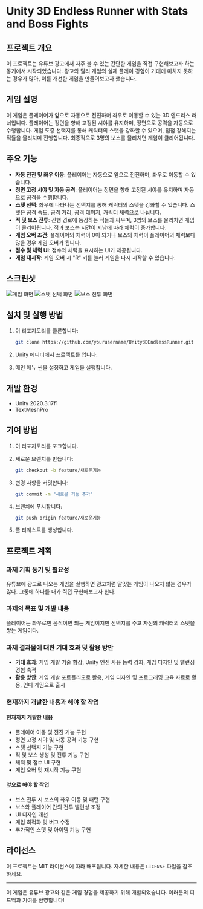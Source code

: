 # Unity 3D Endless Runner with Stats and Boss Fights

## 프로젝트 개요

이 프로젝트는 유튜브 광고에서 자주 볼 수 있는 간단한 게임을 직접 구현해보고자 하는 동기에서 시작되었습니다. 광고와 달리 게임의 실제 플레이 경험이 기대에 미치지 못하는 경우가 많아, 이를 개선한 게임을 만들어보고자 했습니다.

## 게임 설명

이 게임은 플레이어가 앞으로 자동으로 전진하며 좌우로 이동할 수 있는 3D 엔드리스 러너입니다. 플레이어는 정면을 향해 고정된 시야를 유지하며, 정면으로 공격을 자동으로 수행합니다. 게임 도중 선택지를 통해 캐릭터의 스탯을 강화할 수 있으며, 점점 강해지는 적들을 물리치며 진행합니다. 최종적으로 3명의 보스를 물리치면 게임이 클리어됩니다.

## 주요 기능

- **자동 전진 및 좌우 이동**: 플레이어는 자동으로 앞으로 전진하며, 좌우로 이동할 수 있습니다.
- **정면 고정 시야 및 자동 공격**: 플레이어는 정면을 향해 고정된 시야를 유지하며 자동으로 공격을 수행합니다.
- **스탯 선택**: 좌우에 나타나는 선택지를 통해 캐릭터의 스탯을 강화할 수 있습니다. 스탯은 공격 속도, 공격 거리, 공격 데미지, 캐릭터 체력으로 나뉩니다.
- **적 및 보스 전투**: 진행 경로에 등장하는 적들과 싸우며, 3명의 보스를 물리치면 게임이 클리어됩니다. 적과 보스는 시간이 지남에 따라 체력이 증가합니다.
- **게임 오버 조건**: 플레이어의 체력이 0이 되거나 보스의 체력이 플레이어의 체력보다 많을 경우 게임 오버가 됩니다.
- **점수 및 체력 UI**: 점수와 체력을 표시하는 UI가 제공됩니다.
- **게임 재시작**: 게임 오버 시 "R" 키를 눌러 게임을 다시 시작할 수 있습니다.

## 스크린샷

![게임 화면](screenshots/gameplay.png)
![스탯 선택 화면](screenshots/stat_choice.png)
![보스 전투 화면](screenshots/boss_battle.png)

## 설치 및 실행 방법

1. 이 리포지토리를 클론합니다:
    ```bash
    git clone https://github.com/yourusername/Unity3DEndlessRunner.git
    ```

2. Unity 에디터에서 프로젝트를 엽니다.

3. 메인 메뉴 씬을 설정하고 게임을 실행합니다.

## 개발 환경

- Unity 2020.3.17f1
- TextMeshPro

## 기여 방법

1. 이 리포지토리를 포크합니다.
2. 새로운 브랜치를 만듭니다:
    ```bash
    git checkout -b feature/새로운기능
    ```

3. 변경 사항을 커밋합니다:
    ```bash
    git commit -m "새로운 기능 추가"
    ```

4. 브랜치에 푸시합니다:
    ```bash
    git push origin feature/새로운기능
    ```

5. 풀 리퀘스트를 생성합니다.

## 프로젝트 계획

### 과제 기획 동기 및 필요성
유튜브에 광고로 나오는 게임을 실행하면 광고처럼 알맞는 게임이 나오지 않는 경우가 많다. 그중에 하나를 내가 직접 구현해보고자 한다.

### 과제의 목표 및 개발 내용
플레이어는 좌우로만 움직이면 되는 게임이지만 선택지를 주고 자신의 캐릭터의 스탯을 쌓는 게임이다.

### 과제 결과물에 대한 기대 효과 및 활용 방안
- **기대 효과**: 게임 개발 기술 향상, Unity 엔진 사용 능력 강화, 게임 디자인 및 밸런싱 경험 축적
- **활용 방안**: 게임 개발 포트폴리오로 활용, 게임 디자인 및 프로그래밍 교육 자료로 활용, 인디 게임으로 출시

### 현재까지 개발한 내용과 해야 할 작업
#### 현재까지 개발한 내용
- 플레이어 이동 및 전진 기능 구현
- 정면 고정 시야 및 자동 공격 기능 구현
- 스탯 선택지 기능 구현
- 적 및 보스 생성 및 전투 기능 구현
- 체력 및 점수 UI 구현
- 게임 오버 및 재시작 기능 구현

#### 앞으로 해야 할 작업
- 보스 전투 시 보스의 좌우 이동 및 패턴 구현
- 보스와 플레이어 간의 전투 밸런싱 조정
- UI 디자인 개선
- 게임 최적화 및 버그 수정
- 추가적인 스탯 및 아이템 기능 구현

## 라이선스

이 프로젝트는 MIT 라이선스에 따라 배포됩니다. 자세한 내용은 `LICENSE` 파일을 참조하세요.

---

이 게임은 유튜브 광고와 같은 게임 경험을 제공하기 위해 개발되었습니다. 여러분의 피드백과 기여를 환영합니다!
